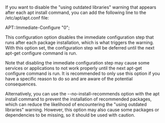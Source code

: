 If you want to disable the "using outdated libraries" warning that appears after each apt install command, you can add the following line to the /etc/apt/apt.conf file:

APT::Immediate-Configure "0";

This configuration option disables the immediate configuration step that runs after each package installation, which is what triggers the warning. With this option set, the configuration step will be deferred until the next apt-get configure command is run.

Note that disabling the immediate configuration step may cause some services or applications to not work properly until the next apt-get configure command is run. It is recommended to only use this option if you have a specific reason to do so and are aware of the potential consequences.

Alternatively, you can use the --no-install-recommends option with the apt install command to prevent the installation of recommended packages, which can reduce the likelihood of encountering the "using outdated libraries" warning. However, this option may also cause some packages or dependencies to be missing, so it should be used with caution.

